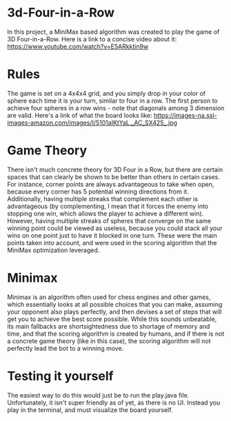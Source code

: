 # 3d-Four-in-a-Row

In this project, a MiniMax based algorithm was created to play the game of 3D Four-in-a-Row. 
Here is a link to a concise video about it: https://www.youtube.com/watch?v=E5ARkktin9w

# Rules
The game is set on a 4x4x4 grid, and you simply drop in your color of sphere each time it is your turn, similar to four in a row. The first person to achieve four spheres in a row wins - note that diagonals among 3 dimension are valid. Here's a link of what the board looks like: https://images-na.ssl-images-amazon.com/images/I/5101aIKtYaL._AC_SX425_.jpg

# Game Theory
There isn't much concrete theory for 3D Four in a Row, but there are certain spaces that can clearly be shown to be better than others in certain cases. For instance, corner points are always advantageous to take when open, because every corner has 5 potential winning directions from it. Additionally, having multiple streaks that complement each other is advantageous (by complementing, I mean that it forces the enemy into stopping one win, which allows the player to achieve a different win). However, having multiple streaks of spheres that converge on the same winning point could be viewed as useless, because you could stack all your wins on one point just to have it blocked in one turn. These were the main points taken into account, and were used in the scoring algorithm that the MiniMax optimization leveraged.

# Minimax
Minimax is an algorithm often used for chess engines and other games, which essentially looks at all possible choices that you can make, assuming your opponent also plays perfectly, and then devises a set of steps that will get you to achieve the best score possible. While this sounds unbeatable, its main fallbacks are shortsightedness due to shortage of memory and time, and that the scoring algorithm is created by humans, and if there is not a concrete game theory (like in this case), the scoring algorithm will not perfectly lead the bot to a winning move.

# Testing it yourself
The easiest way to do this would just be to run the play.java file. Unfortunately, it isn't super friendly as of yet, as there is no UI. Instead you play in the terminal, and must visualize the board yourself. 
